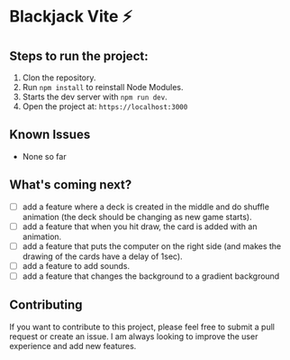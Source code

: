 # Blackjack Vite ⚡

## Steps to run the project:

1. Clon the repository.
2. Run ```npm install``` to reinstall Node Modules.
3. Starts the dev server with ```npm run dev```.
4. Open the project at: ```https://localhost:3000```

## Known Issues

- None so far

## What's coming next?

- [ ] add a feature where a deck is created in the middle and do shuffle animation (the deck should be changing as new game starts).
- [ ] add a feature that when you hit draw, the card is added with an animation.
- [ ] add a feature that puts the computer on the right side (and makes the drawing of the cards have a delay of 1sec).
- [ ] add a feature to add sounds.
- [ ] add a feature that changes the background to a gradient background

## Contributing

If you want to contribute to this project, please feel free to submit a pull request or create an issue. I am always looking to improve the user experience and add new features.
 
